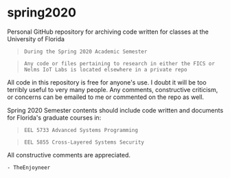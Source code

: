 # spring2020
Personal GitHub repository for archiving code written for classes at the University of Florida
  > `During the Spring 2020 Academic Semester`
  
  > `Any code or files pertaining to research in either the FICS or Nelms IoT Labs is located elsewhere in a private repo`

All code in this repository is free for anyone's use. I doubt it will be too terribly useful to very many people.
Any comments, constructive criticism, or concerns can be emailed to me or commented on the repo as well.

Spring 2020 Semester contents should include code written and documents for Florida's graduate courses in:
  > `EEL 5733 Advanced Systems Programming`
  
  > `EEL 5855 Cross-Layered Systems Security`
  
  All constructive comments are appreciated.
  
    - TheEnjoyneer


